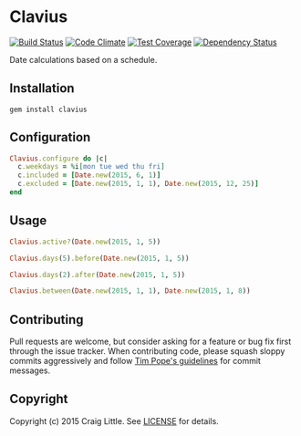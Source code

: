 # Clavius

[![Build Status](https://travis-ci.org/craiglittle/clavius.svg?branch=master)](https://travis-ci.org/craiglittle/clavius)
[![Code Climate](https://codeclimate.com/github/craiglittle/clavius/badges/gpa.svg)](https://codeclimate.com/github/craiglittle/clavius)
[![Test Coverage](https://codeclimate.com/github/craiglittle/clavius/badges/coverage.svg)](https://codeclimate.com/github/craiglittle/clavius)
[![Dependency Status](https://gemnasium.com/craiglittle/clavius.svg)](https://gemnasium.com/craiglittle/clavius)

Date calculations based on a schedule.


## Installation

```
gem install clavius
```

## Configuration

```ruby
Clavius.configure do |c|
  c.weekdays = %i[mon tue wed thu fri]
  c.included = [Date.new(2015, 6, 1)]
  c.excluded = [Date.new(2015, 1, 1), Date.new(2015, 12, 25)]
end
```

## Usage

```ruby
Clavius.active?(Date.new(2015, 1, 5))

Clavius.days(5).before(Date.new(2015, 1, 5))

Clavius.days(2).after(Date.new(2015, 1, 5))

Clavius.between(Date.new(2015, 1, 1), Date.new(2015, 1, 8))
```

## Contributing

Pull requests are welcome, but consider asking for a feature or bug fix first
through the issue tracker. When contributing code, please squash sloppy commits
aggressively and follow [Tim Pope's guidelines](http://tbaggery.com/2008/04/19/a-note-about-git-commit-messages.html)
for commit messages.

## Copyright

Copyright (c) 2015 Craig Little. See [LICENSE][license] for details.

[license]: https://github.com/craiglittle/clavius/blob/master/LICENSE
